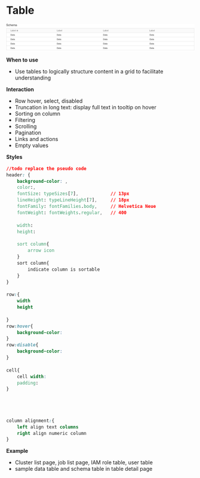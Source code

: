 # Table

![](/assets/table.png)

**When to use**

* Use tables to logically structure content in a grid to facilitate understanding

**Interaction**

* Row hover, select, disabled 
* Truncation in long text: display full text in tooltip on hover 
* Sorting on column
* Filtering
* Scrolling  
* Pagination 
* Links and actions 
* Empty values

**Styles**

```css
//todo replace the pseudo code  
header: {
    background-color: ,
    color:,
    fontSize: typeSizes[7],            // 13px
    lineHeight: typeLineHeight[7],     // 18px
    fontFamily: fontFamilies.body,     // Helvetica Neue
    fontWeight: fontWeights.regular,   // 400

    width:
    height:

    sort column{
        arrow icon 
    }
    sort column{
        indicate column is sortable
    }
}

row:{
    width 
    height 

}
row:hover{
    background-color:
}
row:disable{
    background-color:
}

cell{
    cell width:
    padding:
}




column alignment:{
    left align text columns
    right align numeric column
}
```

**Example**

* Cluster list page, job list page, IAM role table, user table 
* sample data table and schema table in table detail page



